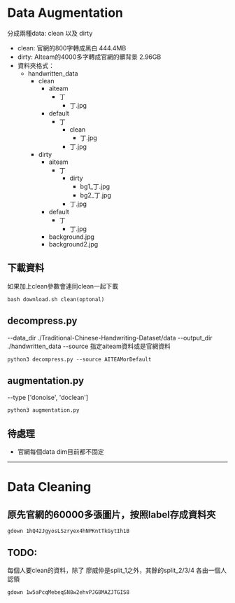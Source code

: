 # Data Augmentation
分成兩種data: clean 以及 dirty
* clean: 官網的800字轉成黑白 444.4MB
* dirty: AIteam的4000多字轉成官網的髒背景 2.96GB
* 資料夾格式：
    * handwritten_data
        * clean
            * aiteam
                * 丁
                    * 丁.jpg
            * default
                * 丁
                    * clean
                        * 丁.jpg
                    * 丁.jpg
        * dirty
            * aiteam
                * 丁
                    * dirty
                        * bg1_丁.jpg
                        * bg2_丁.jpg
                    * 丁.jpg
            * default
                * 丁
                    * 丁.jpg
            * background.jpg
            * background2.jpg

## 下載資料
如果加上clean參數會連同clean一起下載
```shell
bash download.sh clean(optonal)
```


## decompress.py
--data_dir ./Traditional-Chinese-Handwriting-Dataset/data
--output_dir ./handwritten_data
--source 指定aiteam資料或是官網資料
```shell
python3 decompress.py --source AITEAMorDefault
```
## augmentation.py
--type ['donoise', 'doclean']
```shell
python3 augmentation.py
```

## 待處理
* 官網每個data dim目前都不固定


---
# Data Cleaning

## 原先官網的60000多張圖片，按照label存成資料夾
```
gdown 1hQ42JgyosLSzryex4hNPKntTkGytIh1B
```

## TODO: 
每個人要clean的資料，除了 廖威仲是split_1之外，其餘的split_2/3/4 各由一個人認領
```
gdown 1w5aPcqMebeqSN8w2ehvPJG8MAZJTGIS8
```
